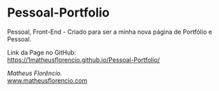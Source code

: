 # Pessoal-Portfolio
Pessoal, Front-End - Criado para ser a minha nova página de Portfólio e Pessoal.


Link da Page no GitHub: <br>
https://1matheusflorencio.github.io/Pessoal-Portfolio/


<em>Matheus Florêncio.</em> <br>
www.matheusflorencio.com
